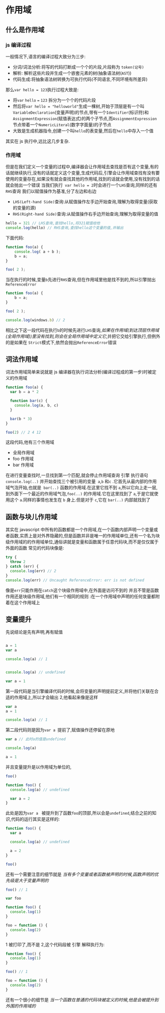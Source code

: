 # 作用域

## 什么是作用域

### js 编译过程

一般情况下,语言的编译过程大致分为三步:

- 分词/词法分析:将写的代码打断成一个个的片段,片段称为 `token(记号)`
- 解析: 解析这些片段并生成一个嵌套元素的树(抽象语法树(`AST`))
- 代码生成:将抽象语法树转换为可执行代码(不同语言,不同环境有所差异)

那么`var hello = 123`执行过程大致是:

- 将`var` `hello` `=` `123` 拆分为一个个的代码片段
- 然后将`var hello = "helloworld"`生成一棵树,开始于顶层是有一个叫`VariableDeclaration`(变量声明)的节点,带有一个`Identifier`(标识符)和`AssignmentExpression`(赋值表达式)的两个子节点,而`AssignmentExpression`节点带着一个`NumericLiteral`(数字字面量)的子节点
- 大致是生成机器指令,创建一个叫`hello`的表变量,然后在`hello`中存入一个值

其实在 js 执行中,远比这几步复杂.

### 作用域

<!-- 在 js 执行过程中,我们都知道如果在当前执行的作用域中没有某个变量,则会去外部作用域查找是否有当前变量 -->

但是在我们定义一个变量的过程中,编译器会让作用域去查找是否有这个变量,有的话就继续执行,没有的话就定义这个变量,生成代码后,引擎会让作用域查找有没有要使用的变量存在,如果没有就会查找其他的作用域,找到的话就会使用,没有找到的话就会抛出一个错误
当我们执行` var hello = 2`时会进行一个`LHS`查询,同样的还有`RHS`查询
我们以赋值操作为基准,分了左边和右边

- `LHS(Left-hand Side)`查询:从赋值操作左手边开始查询,理解为取得变量(获取的变量的源)
- `RHS(Right-hand Side)`查询:从赋值操作右手边开始查询,理解为取得变量的值

```javascript
hello = 321 // LHS查询,查找hello,将321赋值给他
console.log(hello) // RHS查询,查找hello这个变量的值,并输出
```

下面代码:

```javascript
function foo(a) {
	console.log( a + b );
	b = a;
}

foo( 2 );
```

当在执行的时候,变量`b`先进行`RHS`查询,但在作用域里他是找不到的,所以引擎抛出`ReferenceError`

```javascript
function foo(a) {
	b = a;
}

foo( 2 );

console.log(windows.b) // 2
```

相比之下这一段代码在执行`b`的时候先进行`LHS`查询,_如果在作用域(到达顶层作用域(全局作用域))里没有找到,则会在全局作用域中定义它_,并把它交给引擎执行,但例外的是如果在 `Strict`模式下,依然会抛出`ReferenceError`错误

## 词法作用域

词法作用域简单来说就是 js 编译器在执行词法分析(编译过程成的第一步)时被定义的作用域

```javascript
function foo(a) {
  var b = a * 2

  function bar(c) {
    console.log(a, b, c)
  }

  bar(b * 3)
}

foo(2) // 2 4 12
```

这段代码,他有三个作用域

- 全局作用域
- foo 作用域
- bar 作用域

在进行变量查找时,一旦找到第一个匹配,就会停止作用域查询
引擎 执行语句 `console.log(..)` 并开始查找三个被引用的变量` a`,`b` 和`c` .它首先从最内部的作用域气泡开始,也就是` bar(..)` 函数的作用域.在这里它找不到 `a`,所以它向上走一层,到外面下一个最近的作用域气泡,`foo(..)` 的作用域.它在这里找到了 `a`,于是它就使用这个 `a`.同样的事情也发生在 `b` 身上.但是对于 `c`,它在 `bar(..)` 内部就找到了

## 函数与块儿作用域

其实在 javascript 中所有的函数都是一个作用域,在一个函数内部声明一个变量或者函数,实质上是对外界隐藏的,但是函数并非是唯一的作用域单位,还有一个名为块级作用域的的作用域单位,通俗讲就是变量和函数属于任意代码块,而不是仅仅属于外面的函数
常见的代码块像是:

```javascript
try {
  throw 2
} catch (err) {
  console.log(err) // 2
}
console.log(err) // Uncaught ReferenceError: err is not defined
```

像是`err`只能作用在`catch`这个块级作用域中,在外面是访问不到的
并且不管是函数作用还是块级作用域,他们有一个相同的规则 :在一个作用域中声明的任何变量都附着在这个作用域上

## 变量提升

先说结论是先有声明,再有赋值

```javascript

a = 1
var a

console.log(a) // 1

```

```javascript

console.log(a) // undefined

var a = 1
```

第一段代码是当引擎编译代码的时候,会将变量的声明提前定义,并将他们关联在合适的作用域上,所以才会输出 2,他看起来像是这样

```javascript
var a
a = 1

console.log(a) // 1
```

第二段代码则是因为`var a `提前了,赋值操作还停留在原地

```javascript
var a // 此时a的值是undefined

console.log(a)

a = 1
```

并且变量提升是以作用域为单位的,

```javascript
foo()

function foo() {
  console.log(a) // undefined

  var a = 2
}
```

此处是因为`var a ` 被提升到了函数`foo`的顶部,所以会是`undefined`,结合之前的知识,代码的运行其实是这样的:

```javascript
function foo() {
  var a

  console.log(a) // undefined

  a = 2
}

foo()
```

还有一个需要注意的细节就是 _当有多个变量或者函数被声明的时候,函数声明的优先级是大于变量声明的_

```javascript
foo() // 1

var foo

function foo() {
  console.log(1)
}

foo = function () {
  console.log(2)
}
```

1 被打印了,而不是 2,这个代码段被 引擎 解释执行为:

```javascript
function foo() {
  console.log(1)
}

foo() // 1

foo = function () {
  console.log(2)
}
```

还有一个很小的细节是 _当一个函数在普通的代码块被定义的时候,他是会被提升到外围的作用域的_

